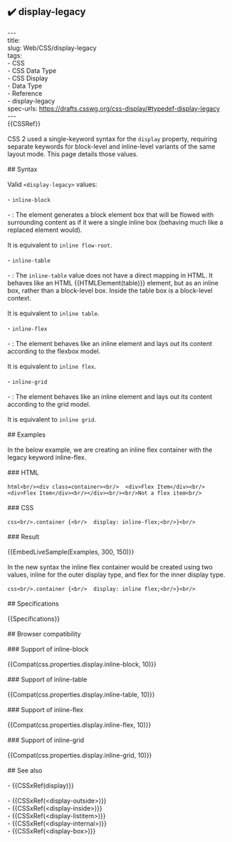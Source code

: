 ## ✔️ display-legacy 
 ---<br/>title: <display-legacy><br/>slug: Web/CSS/display-legacy<br/>tags:<br/>  - CSS<br/>  - CSS Data Type<br/>  - CSS Display<br/>  - Data Type<br/>  - Reference<br/>  - display-legacy<br/>spec-urls: https://drafts.csswg.org/css-display/#typedef-display-legacy<br/>---<br/>{{CSSRef}}<br/><br/>CSS 2 used a single-keyword syntax for the `display` property, requiring separate keywords for block-level and inline-level variants of the same layout mode. This page details those values.<br/><br/>## Syntax<br/><br/>Valid `<display-legacy>` values:<br/><br/>- `inline-block`<br/><br/>  - : The element generates a block element box that will be flowed with surrounding content as if it were a single inline box (behaving much like a replaced element would).<br/><br/>    It is equivalent to `inline flow-root`.<br/><br/>- `inline-table`<br/><br/>  - : The `inline-table` value does not have a direct mapping in HTML. It behaves like an HTML {{HTMLElement(table)}} element, but as an inline box, rather than a block-level box. Inside the table box is a block-level context.<br/><br/>    It is equivalent to `inline table`.<br/><br/>- `inline-flex`<br/><br/>  - : The element behaves like an inline element and lays out its content according to the flexbox model.<br/><br/>    It is equivalent to `inline flex`.<br/><br/>- `inline-grid`<br/><br/>  - : The element behaves like an inline element and lays out its content according to the grid model.<br/><br/>    It is equivalent to `inline grid`.<br/><br/>## Examples<br/><br/>In the below example, we are creating an inline flex container with the legacy keyword inline-flex.<br/><br/>### HTML<br/><br/>```html<br/><div class=container><br/>  <div>Flex Item</div><br/>  <div>Flex Item</div><br/></div><br/><br/>Not a flex item<br/>```<br/><br/>### CSS<br/><br/>```css<br/>.container {<br/>  display: inline-flex;<br/>}<br/>```<br/><br/>### Result<br/><br/>{{EmbedLiveSample(Examples, 300, 150)}}<br/><br/>In the new syntax the inline flex container would be created using two values, inline for the outer display type, and flex for the inner display type.<br/><br/>```css<br/>.container {<br/>  display: inline flex;<br/>}<br/>```<br/><br/>## Specifications<br/><br/>{{Specifications}}<br/><br/>## Browser compatibility<br/><br/>### Support of inline-block<br/><br/>{{Compat(css.properties.display.inline-block, 10)}}<br/><br/>### Support of inline-table<br/><br/>{{Compat(css.properties.display.inline-table, 10)}}<br/><br/>### Support of inline-flex<br/><br/>{{Compat(css.properties.display.inline-flex, 10)}}<br/><br/>### Support of inline-grid<br/><br/>{{Compat(css.properties.display.inline-grid, 10)}}<br/><br/>## See also<br/><br/>- {{CSSxRef(display)}}<br/><br/>  - {{CSSxRef(&lt;display-outside&gt;)}}<br/>  - {{CSSxRef(&lt;display-inside&gt;)}}<br/>  - {{CSSxRef(&lt;display-listitem&gt;)}}<br/>  - {{CSSxRef(&lt;display-internal&gt;)}}<br/>  - {{CSSxRef(&lt;display-box&gt;)}}<br/>